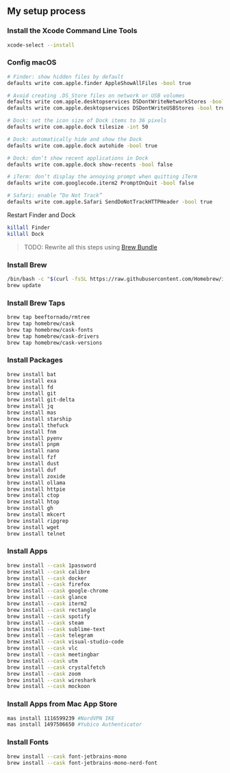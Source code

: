 ## My setup process

### Install the Xcode Command Line Tools
```sh
xcode-select --install
```

### Config macOS
```sh
# Finder: show hidden files by default
defaults write com.apple.finder AppleShowAllFiles -bool true

# Avoid creating .DS_Store files on network or USB volumes
defaults write com.apple.desktopservices DSDontWriteNetworkStores -bool true
defaults write com.apple.desktopservices DSDontWriteUSBStores -bool true

# Dock: set the icon size of Dock items to 36 pixels
defaults write com.apple.dock tilesize -int 50

# Dock: automatically hide and show the Dock
defaults write com.apple.dock autohide -bool true

# Dock: don’t show recent applications in Dock
defaults write com.apple.dock show-recents -bool false

# iTerm: don’t display the annoying prompt when quitting iTerm
defaults write com.googlecode.iterm2 PromptOnQuit -bool false

# Safari: enable “Do Not Track”
defaults write com.apple.Safari SendDoNotTrackHTTPHeader -bool true
```
Restart Finder and Dock
```sh
killall Finder
killall Dock
```

> TODO: Rewrite all this steps using [Brew Bundle](https://github.com/homebrew/homebrew-bundle)

### Install Brew
```sh
/bin/bash -c "$(curl -fsSL https://raw.githubusercontent.com/Homebrew/install/master/install.sh)"
brew update
```

### Install Brew Taps
```sh
brew tap beeftornado/rmtree
brew tap homebrew/cask
brew tap homebrew/cask-fonts
brew tap homebrew/cask-drivers
brew tap homebrew/cask-versions
```

### Install Packages
```sh
brew install bat
brew install exa
brew install fd
brew install git
brew install git-delta
brew install jq
brew install mas
brew install starship
brew install thefuck
brew install fnm
brew install pyenv
brew install pnpm
brew install nano
brew install fzf
brew install dust
brew install duf
brew install zoxide
brew install ollama
brew install httpie
brew install ctop
brew install htop
brew install gh
brew install mkcert
brew install ripgrep
brew install wget
brew install telnet
```

### Install Apps
```sh
brew install --cask 1password
brew install --cask calibre
brew install --cask docker
brew install --cask firefox
brew install --cask google-chrome
brew install --cask glance
brew install --cask iterm2
brew install --cask rectangle
brew install --cask spotify
brew install --cask steam
brew install --cask sublime-text
brew install --cask telegram
brew install --cask visual-studio-code
brew install --cask vlc
brew install --cask meetingbar
brew install --cask utm
brew install --cask crystalfetch
brew install --cask zoom
brew install --cask wireshark
brew install --cask mockoon
```

### Install Apps from Mac App Store
```sh
mas install 1116599239 #NordVPN IKE
mas install 1497506650 #Yubico Authenticator
```

### Install Fonts
```sh
brew install --cask font-jetbrains-mono
brew install --cask font-jetbrains-mono-nerd-font
```
